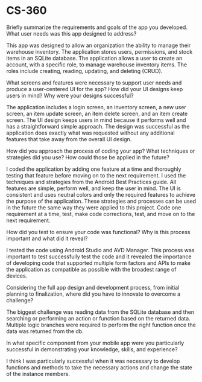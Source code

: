# CS-360

Briefly summarize the requirements and goals of the app you developed. What user needs was this app designed to address?

This app was designed to allow an organization the ability to manage their warehouse inventory.  The application stores users, permissions, and stock items in an SQLite database.  The application allows a user to create an account, with a specific role, to manage warehouse inventory items.  The roles include creating, reading, updating, and deleting (CRUD).

What screens and features were necessary to support user needs and produce a user-centered UI for the app? How did your UI designs keep users in mind? Why were your designs successful?

The application includes a login screen, an inventory screen, a new user screen, an item update screen, an item delete screen, and an item create screen.  The UI design keeps users in mind because it performs well and has a straightforward simple approach.  The design was successful as the application does exactly what was requested without any additional features that take away from the overall UI design.

How did you approach the process of coding your app? What techniques or strategies did you use? How could those be applied in the future?

I coded the application by adding one feature at a time and thoroughly testing that feature before moving on to the next requirement.  I used the techniques and strategies from the Android Best Practices guide.  All features are simple, perform well, and keep the user in mind.  The UI is consistent and uses neutral colors and only the required features to achieve the purpose of the application.  These strategies and processes can be used in the future the same way they were applied to this project.  Code one requirement at a time, test, make code corrections, test, and move on to the next requirement.

How did you test to ensure your code was functional? Why is this process important and what did it reveal?

I tested the code using Android Studio and AVD Manager.  This process was important to test successfully test the code and it revealed the importance of developing code that supported multiple form factors and APIs to make the application as compatible as possible with the broadest range of devices.

Considering the full app design and development process, from initial planning to finalization, where did you have to innovate to overcome a challenge?

The biggest challenge was reading data from the SQLite database and then searching or performing an action or function based on the returned data.  Multiple logic branches were required to perform the right function once the data was returned from the db.

In what specific component from your mobile app were you particularly successful in demonstrating your knowledge, skills, and experience?

I think I was particularly successful when it was necessary to develop functions and methods to take the necessary actions and change the state of the instance members.
